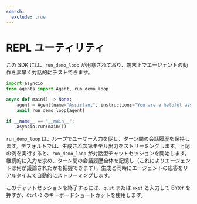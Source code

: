 ```yaml
---
search:
  exclude: true
---
```

# REPL ユーティリティ

この SDK には、`run_demo_loop` が用意されており、端末上でエージェントの動作を素早く対話的にテストできます。

```python
import asyncio
from agents import Agent, run_demo_loop

async def main() -> None:
    agent = Agent(name="Assistant", instructions="You are a helpful assistant.")
    await run_demo_loop(agent)

if __name__ == "__main__":
    asyncio.run(main())
```

`run_demo_loop` は、ループでユーザー入力を促し、ターン間の会話履歴を保持します。デフォルトでは、生成され次第モデル出力をストリーミングします。上記の例を実行すると、`run_demo_loop` が対話型チャットセッションを開始します。継続的に入力を求め、ターン間の会話履歴全体を記憶し（これによりエージェントは何が議論されたかを把握できます）、生成と同時にエージェントの応答をリアルタイムで自動的にストリーミングします。

このチャットセッションを終了するには、`quit` または `exit` と入力して Enter を押すか、`Ctrl-D` のキーボードショートカットを使用します。